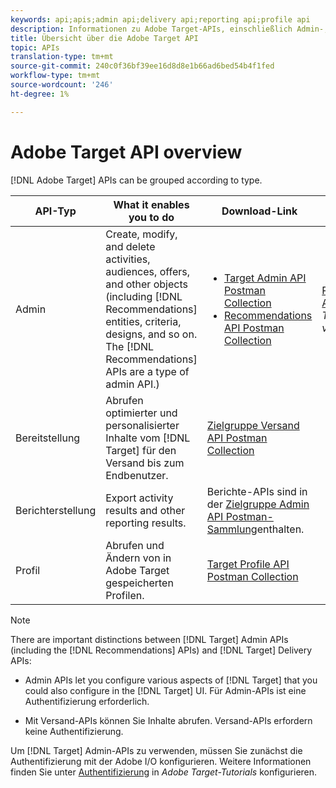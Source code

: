 ```yaml
---
keywords: api;apis;admin api;delivery api;reporting api;profile api
description: Informationen zu Adobe Target-APIs, einschließlich Admin-, Versand-, Berichte- und Profil-APIs.
title: Übersicht über die Adobe Target API
topic: APIs
translation-type: tm+mt
source-git-commit: 240c0f36bf39ee16d8d8e1b66ad6bed54b4f1fed
workflow-type: tm+mt
source-wordcount: '246'
ht-degree: 1%

---
```



# Adobe Target API overview

[!DNL Adobe Target] APIs can be grouped according to type.

| API-Typ | What it enables you to do | Download-Link | Other helpful links |
| --- | --- | --- |--- |
| Admin | Create, modify, and delete activities, audiences, offers, and other objects (including [!DNL Recommendations] entities, criteria, designs, and so on. The [!DNL Recommendations] APIs are a type of admin API.) | <UL><li>[Target Admin API Postman Collection](https://developers.adobetarget.com/api/#admin-postman-collection)</li><li>[Recommendations API Postman Collection](https://developers.adobetarget.com/api/recommendations/#section/Postman)</li></ul> | [Recommendations APIs](https://docs.adobe.com/content/help/en/target-learn/recommendations-api-tutorial/recs-api-overview.html) in *Adobe Target-Tutorials verwenden* |
| Bereitstellung | Abrufen optimierter und personalisierter Inhalte vom [!DNL Target] für den Versand bis zum Endbenutzer. | [Zielgruppe Versand API Postman Collection](https://developers.adobetarget.com/api/delivery-api/#section/Getting-Started/Postman-Collection) |  |
| Berichterstellung | Export activity results and other reporting results. | Berichte-APIs sind in der [Zielgruppe Admin API Postman-Sammlung](https://developers.adobetarget.com/api/#admin-postman-collection)enthalten. |  |
| Profil | Abrufen und Ändern von in Adobe Target gespeicherten Profilen. | [Target Profile API Postman Collection](https://developers.adobetarget.com/api/#profiles) |  |

>[!NOTE]
>
>There are important distinctions between [!DNL Target] Admin APIs (including the [!DNL Recommendations] APIs) and [!DNL Target] Delivery APIs:
>
>* Admin APIs let you configure various aspects of [!DNL Target] that you could also configure in the [!DNL Target] UI. Für Admin-APIs ist eine Authentifizierung erforderlich.
   >
   >
* Mit Versand-APIs können Sie Inhalte abrufen. Versand-APIs erfordern keine Authentifizierung.
>
>
Um [!DNL Target] Admin-APIs zu verwenden, müssen Sie zunächst die Authentifizierung mit der Adobe I/O konfigurieren. Weitere Informationen finden Sie unter [Authentifizierung](https://docs.adobe.com/content/help/en/target-learn/tutorials/apis/configure-io-target-integration.html) in *Adobe Target-Tutorials* konfigurieren.
